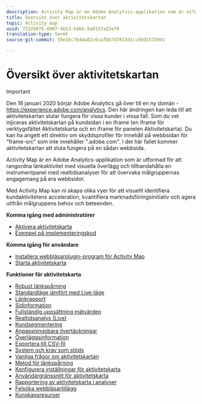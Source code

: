 ```yaml
---
description: Activity Map är en Adobe Analytics-applikation som är utformad för att rangordna länkaktivitet med visuella överlägg och tillhandahålla en instrumentpanel med realtidsanalyser för att övervaka målgruppernas engagemang på era webbsidor.
title: Översikt över aktivitetskartan
topic: Activity map
uuid: 7232b875-6907-4b53-b466-5e9157a22ef0
translation-type: tm+mt
source-git-commit: 59e1bc7644a02c6cafbb7d7833d1cc9bd157b9d1

---
```



# Översikt över aktivitetskartan

>[!IMPORTANT]
>Den 16 januari 2020 börjar Adobe Analytics gå över till en ny domän - https://experience.adobe.com/analytics. Den här ändringen kan leda till att aktivitetskartan slutar fungera för vissa kunder i vissa fall. Som du vet injiceras aktivitetskartan på kundsidan i en iframe (en iframe för verktygsfältet Aktivitetskarta och en iframe för panelen Aktivitetskarta). Du kan ha angett ett direktiv om skyddsprofiler för innehåll på webbsidan för &quot;frame-src&quot; som inte innehåller &quot;.adobe.com&quot;. I det här fallet kommer aktivitetskartan att sluta fungera på en sådan webbsida.

Activity Map är en Adobe Analytics-applikation som är utformad för att rangordna länkaktivitet med visuella överlägg och tillhandahålla en instrumentpanel med realtidsanalyser för att övervaka målgruppernas engagemang på era webbsidor.

Med Activity Map kan ni skapa olika vyer för att visuellt identifiera kundaktivitetens acceleration, kvantifiera marknadsföringsinitiativ och agera utifrån målgruppens behov och beteenden.

**Komma igång med administratörer**

* [Aktivera aktivitetskarta](activitymap-getting-started/activitymap-getting-started-admins/activitymap-enable.md)
* [Exempel på implementeringskod](activitymap-getting-started/activitymap-getting-started-admins/activitymap-sample-implementation-code.md)

**Komma igång för användare**

* [Installera webbläsarplugin-program för Activity Map](activitymap-getting-started/activitymap-getting-started-users/activitymap-install.md)
* [Starta aktivitetskarta](activitymap-getting-started/activitymap-getting-started-users/activitymap-launch.md)

**Funktioner för aktivitetskarta**

* [Robust länkspårning](lnk-tracking-overview.md)
* [Standardläge jämfört med Live-läge](activitymap-standard-live.md)
* [Länkrapport](activitymap-links-report.md)
* [Sidinformation](activitymap-page-flow.md)
* [Fullständig uppsättning mätvärden](activitymap-complete-metrics.md)
* [Realtidsanalys (Live)](activitymap-realtime.md)
* [Kundsegmentering](activitymap-multiple-segments.md)
* [Anpassningsbara övertäckningar](activitymap-gainerslosers.md)
* [Överläggsinformation](activitymap-overlay-details.md)
* [Exportera till CSV-fil](activitymap-csv.md)
* [System och krav som stöds](activitymap-sysreqs.md)
* [Vanliga frågor om aktivitetskartan](activitymap-faq.md)
* [Metod för länkspårning](activitymap-link-tracking/activitymap-link-tracking-methodology.md)
* [Konfigurera inställningar för aktivitetskarta](activitymap-overlay-settings.md)
* [Användargränssnitt för aktivitetskarta](activitymap-user-interface.md)
* [Rapportering av aktivitetskarta i analyser](activitymap-reporting-analytics.md)
* [Felsöka webbläsartillägg](troubleshooting-browser-extensions.md)
* [Kunskapsresurser](activitymap-info-resources.md)

